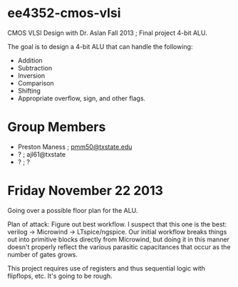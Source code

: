 ee4352-cmos-vlsi
================

CMOS VLSI Design with Dr. Aslan Fall 2013 ; Final project 4-bit ALU.

The goal is to design a 4-bit ALU that can handle the following:

* Addition
* Subtraction
* Inversion
* Comparison
* Shifting
* Appropriate overflow, sign, and other flags.

Group Members
=============

* Preston Maness ; pmm50@txstate.edu
* ? ; ajl61@txstate
* ? ; ? 

Friday November 22 2013
=======================

Going over a possible floor plan for the ALU.

Plan of attack: Figure out best workflow. I suspect that this one is 
the best: verilog -> Microwind -> LTspice/ngspice. Our initial workflow 
breaks things out into primitive blocks directly from Microwind,
but doing it in this manner doesn't properly reflect the various parasitic 
capacitances that occur as the number of gates grows.

This project requires use of registers and thus sequential logic with 
flipflops, etc. It's going to be rough.
